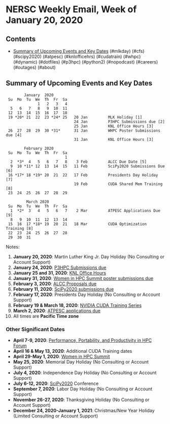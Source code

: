 # NERSC Weekly Email, Week of January 20, 2020 #

## Contents ## 

- [Summary of Upcoming Events and Key Dates](#dates)
(#mlkday)
(#cfs)
(#scipy2020)
(#atpesc)
(#knlofficehrs)
(#cudatrain)
(#whpc)
(#dynamic)
(#dotfiles)
(#p3hpc)
(#python2)
(#nopodcast)
(#careers)
(#outages)
(#about)

## Summary of Upcoming Events and Key Dates <a name="dates"/></a> ##

            January  2020
     Su  Mo  Tu  We  Th  Fr  Sa
                  1   2   3   4
      5   6   7   8   9  10  11 
     12  13  14  15  16  17  18   
     19 *20* 21  22  23 *24* 25   20 Jan         MLK Holiday [1]
                                  24 Jan         P3HPC Submissions due [2]
                                  25 Jan         KNL Office Hours [3]
     26  27  28  29  30 *31*      31 Jan         WHPC Poster Submissions due [4]
                                  31 Jan         KNL Office Hours [3]

            February 2020   
     Su  Mo  Tu  We  Th  Fr  Sa
                              1 
      2  *3*  4   5   6   7   8    3 Feb         ALCC Due Date [5]
      9  10 *11* 12  13  14  15   11 Feb         SciPy2020 Submissions Due [6]
     16 *17* 18 *19* 20  21  22   17 Feb         Presidents Day Holiday [7]
                                  19 Feb         CUDA Shared Mem Training [8]
     23  24  25  26  27  28  29

             March 2020     
     Su  Mo  Tu  We  Th  Fr  Sa
      1  *2*  3   4   5   6   7    2 Mar         ATPESC Applications Due [9]
      8   9  10  11  12  13  14 
     15  16  17 *18* 19  20  21   18 Mar         CUDA Optimization Training [8]
     22  23  24  25  26  27  28 
     29  30  31 

Notes:

1. **January 20, 2020**: Martin Luther King Jr. Day Holiday (No Consulting or Account Support)
2. **January 24, 2020**: [P3HPC Submissions due](#p3hpc)
3. **January 25 and 31, 2020**: [KNL Office Hours](#knlofficehrs)
4. **January 31, 2020**: [Women in HPC Summit poster submissions due](#whpc)
5. **February 3, 2020**: [ALCC Proposals due](#alcc)
6. **February 11, 2020**: [SciPy2020 submissions due](#scipy2020)
7. **February 17, 2020**: Presidents Day Holiday (No Consulting or Account Support)
8. **February 19 & March 18, 2020**: [NVIDIA CUDA Training Series](#cudatrain)
9. **March 2, 2020**: [ATPESC applications due](#atpesc)
10. All times are **Pacific Time zone**


### Other Significant Dates ###

- **April 7-9, 2020**: [Performance, Portability, and Productivity in HPC Forum](https://p3hpcforum2020.alcf.anl.gov/)
- **April 16 & May 13, 2020**: Additional CUDA Training dates
- **April 29-May 1, 2020**: [Women in HPC Summit](https://womeninhpc.org/events/summit-2020)
- **May 25, 2020**: Memorial Day Holiday (No Consulting or Account Support)
- **July 4, 2020**: Independence Day Holiday (No Consulting or Account Support)
- **July 6-12, 2020**: [SciPy2020](https://www.scipy2020.scipy.org/) Conference
- **September 7, 2020**: Labor Day Holiday (No Consulting or Account Support)
- **November 26-27, 2020**: Thanksgiving Holiday (No Consulting or Account Support)
- **December 24, 2020-January 1, 2021**: Christmas/New Year Holiday (Limited Consulting or Account Support)

